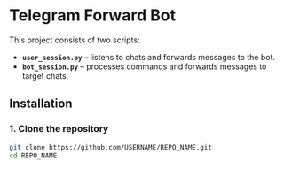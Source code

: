 # Telegram Forward Bot
This project consists of two scripts:  
- **`user_session.py`** – listens to chats and forwards messages to the bot.  
- **`bot_session.py`** – processes commands and forwards messages to target chats.  

## Installation
### 1. Clone the repository
```sh
git clone https://github.com/USERNAME/REPO_NAME.git
cd REPO_NAME
